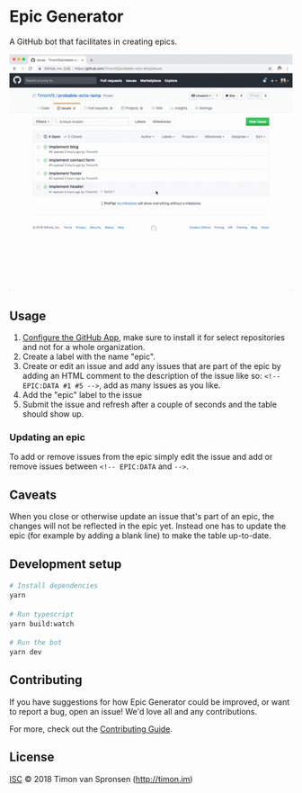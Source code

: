 # Epic Generator

A GitHub bot that facilitates in creating epics.

![Demo](./doc/demo.gif)

## Usage

1. [Configure the GitHub App](https://github.com/apps/epic-generator), make sure to install it for select repositories and not for a whole organization.
2. Create a label with the name "epic".
3. Create or edit an issue and add any issues that are part of the epic by adding an HTML comment to the description of the issue like so: `<!-- EPIC:DATA #1 #5 -->`, add as many issues as you like.
4. Add the "epic" label to the issue
5. Submit the issue and refresh after a couple of seconds and the table should show up.

### Updating an epic

To add or remove issues from the epic simply edit the issue and add or remove issues between `<!-- EPIC:DATA` and `-->`.

## Caveats

When you close or otherwise update an issue that's part of an epic, the changes will not be reflected in the epic yet. Instead one has to update the epic (for example by adding a blank line) to make the table up-to-date.

## Development setup

```sh
# Install dependencies
yarn

# Run typescript
yarn build:watch

# Run the bot
yarn dev
```

## Contributing

If you have suggestions for how Epic Generator could be improved, or want to report a bug, open an issue! We'd love all and any contributions.

For more, check out the [Contributing Guide](CONTRIBUTING.md).

## License

[ISC](LICENSE) © 2018 Timon van Spronsen (http://timon.im)
